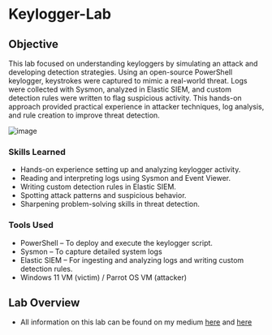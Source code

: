# Keylogger-Lab

## Objective

This lab focused on understanding keyloggers by simulating an attack and developing detection strategies. Using an open-source PowerShell keylogger, keystrokes were captured to mimic a real-world threat. Logs were collected with Sysmon, analyzed in Elastic SIEM, and custom detection rules were written to flag suspicious activity. This hands-on approach provided practical experience in attacker techniques, log analysis, and rule creation to improve threat detection.

![image](https://github.com/user-attachments/assets/a97c87d1-c073-4ca3-9986-b186f8203c0c)

### Skills Learned

- Hands-on experience setting up and analyzing keylogger activity.
- Reading and interpreting logs using Sysmon and Event Viewer.
- Writing custom detection rules in Elastic SIEM.
- Spotting attack patterns and suspicious behavior.
- Sharpening problem-solving skills in threat detection.

### Tools Used

- PowerShell – To deploy and execute the keylogger script.
- Sysmon – To capture detailed system logs 
- Elastic SIEM – For ingesting and analyzing logs and writing custom detection rules.
- Windows 11 VM (victim) / Parrot OS VM (attacker)

## Lab Overview

- All information on this lab can be found on my medium <a href="https://medium.com/@swathitadepalli/administering-a-keylogger-attack-part-1-attack-adf67ddcef59"> here</a> and <a href="https://medium.com/@swathitadepalli/administering-a-keylogger-attack-part-2-detections-7121170ea949"> here</a> 
